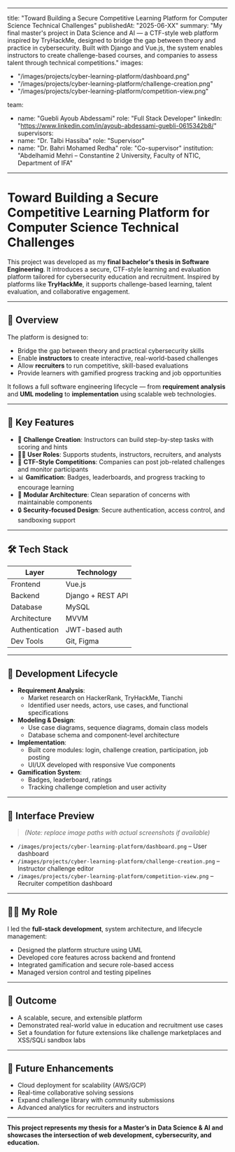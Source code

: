 
---
title: "Toward Building a Secure Competitive Learning Platform for Computer Science Technical Challenges"
publishedAt: "2025-06-XX"
summary: "My final master's project in Data Science and AI — a CTF-style web platform inspired by TryHackMe, designed to bridge the gap between theory and practice in cybersecurity. Built with Django and Vue.js, the system enables instructors to create challenge-based courses, and companies to assess talent through technical competitions."
images:
  - "/images/projects/cyber-learning-platform/dashboard.png"
  - "/images/projects/cyber-learning-platform/challenge-creation.png"
  - "/images/projects/cyber-learning-platform/competition-view.png"

team:
  - name: "Guebli Ayoub Abdessami"
    role: "Full Stack Developer"
    linkedIn: "https://www.linkedin.com/in/ayoub-abdessami-guebli-0615342b8/"
supervisors:
  - name: "Dr. Talbi Hassiba"
    role: "Supervisor"
  - name: "Dr. Bahri Mohamed Redha"
    role: "Co-supervisor"
institution: "Abdelhamid Mehri – Constantine 2 University, Faculty of NTIC, Department of IFA"
---

# Toward Building a Secure Competitive Learning Platform for Computer Science Technical Challenges

This project was developed as my **final bachelor's thesis in Software Engineering**. It introduces a secure, CTF-style learning and evaluation platform tailored for cybersecurity education and recruitment. Inspired by platforms like **TryHackMe**, it supports challenge-based learning, talent evaluation, and collaborative engagement.

---

## 🎯 Overview

The platform is designed to:
- Bridge the gap between theory and practical cybersecurity skills
- Enable **instructors** to create interactive, real-world-based challenges
- Allow **recruiters** to run competitive, skill-based evaluations
- Provide learners with gamified progress tracking and job opportunities

It follows a full software engineering lifecycle — from **requirement analysis** and **UML modeling** to **implementation** using scalable web technologies.

---

## 🔧 Key Features

- 🧩 **Challenge Creation**: Instructors can build step-by-step tasks with scoring and hints
- 🧑‍💻 **User Roles**: Supports students, instructors, recruiters, and analysts
- 🧪 **CTF-Style Competitions**: Companies can post job-related challenges and monitor participants
- 📊 **Gamification**: Badges, leaderboards, and progress tracking to encourage learning
- 📂 **Modular Architecture**: Clean separation of concerns with maintainable components
- 🔒 **Security-focused Design**: Secure authentication, access control, and sandboxing support

---

## 🛠️ Tech Stack

| Layer              | Technology             |
|--------------------|------------------------|
| Frontend           | Vue.js                 |
| Backend            | Django + REST API			|
| Database           | MySQL             			|
| Architecture       | MVVM                   |
| Authentication     | JWT-based auth         |
| Dev Tools          | Git, Figma     				|

---

## 🧪 Development Lifecycle

- **Requirement Analysis**:
  - Market research on HackerRank, TryHackMe, Tianchi
  - Identified user needs, actors, use cases, and functional specifications
- **Modeling & Design**:
  - Use case diagrams, sequence diagrams, domain class models
  - Database schema and component-level architecture
- **Implementation**:
  - Built core modules: login, challenge creation, participation, job posting
  - UI/UX developed with responsive Vue components
- **Gamification System**:
  - Badges, leaderboard, ratings
  - Tracking challenge completion and user activity

---

## 📸 Interface Preview

> *(Note: replace image paths with actual screenshots if available)*

- `/images/projects/cyber-learning-platform/dashboard.png` – User dashboard
- `/images/projects/cyber-learning-platform/challenge-creation.png` – Instructor challenge editor
- `/images/projects/cyber-learning-platform/competition-view.png` – Recruiter competition dashboard

---

## 🧑‍💼 My Role

I led the **full-stack development**, system architecture, and lifecycle management:
- Designed the platform structure using UML
- Developed core features across backend and frontend
- Integrated gamification and secure role-based access
- Managed version control and testing pipelines

---

## 🚀 Outcome

- A scalable, secure, and extensible platform
- Demonstrated real-world value in education and recruitment use cases
- Set a foundation for future extensions like challenge marketplaces and XSS/SQLi sandbox labs

---

## 🔮 Future Enhancements

- Cloud deployment for scalability (AWS/GCP)
- Real-time collaborative solving sessions
- Expand challenge library with community submissions
- Advanced analytics for recruiters and instructors

---

**This project represents my thesis for a Master’s in Data Science & AI and showcases the intersection of web development, cybersecurity, and education.**
<!--stackedit_data:
eyJoaXN0b3J5IjpbMTcxMjY4MzY2MF19
-->